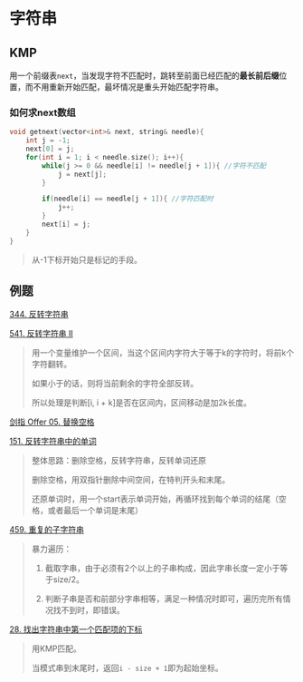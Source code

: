 字符串
===

## KMP

用一个前缀表`next`，当发现字符不匹配时，跳转至前面已经匹配的**最长前后缀**位置，而不用重新开始匹配，最坏情况是重头开始匹配字符串。

### 如何求next数组

```cpp
void getnext(vector<int>& next, string& needle){
    int j = -1;
    next[0] = j;
    for(int i = 1; i < needle.size(); i++){
        while(j >= 0 && needle[i] != needle[j + 1]){ //字符不匹配
            j = next[j];
        }

        if(needle[i] == needle[j + 1]){ //字符匹配时
            j++;
        }
        next[i] = j;
    }
}
```

> 从-1下标开始只是标记的手段。

## 例题

[344. 反转字符串](https://leetcode.cn/problems/reverse-string/)

[541. 反转字符串 II](https://leetcode.cn/problems/reverse-string-ii/)

> 用一个变量维护一个区间，当这个区间内字符大于等于k的字符时，将前k个字符翻转。
>
> 如果小于的话，则将当前剩余的字符全部反转。
>
> 所以处理是判断[i, i + k]是否在区间内，区间移动是加2k长度。

[剑指 Offer 05. 替换空格](https://leetcode.cn/problems/ti-huan-kong-ge-lcof/)

[151. 反转字符串中的单词](https://leetcode.cn/problems/reverse-words-in-a-string/)

> 整体思路：删除空格，反转字符串，反转单词还原
>
> 删除空格，用双指针删除中间空间，在特判开头和末尾。
>
> 还原单词时，用一个start表示单词开始，再循环找到每个单词的结尾（空格，或者最后一个单词是末尾）

[459. 重复的子字符串](https://leetcode.cn/problems/repeated-substring-pattern/)

> 暴力遍历：
>
> 1. 截取字串，由于必须有2个以上的子串构成，因此字串长度一定小于等于size/2。
>
> 2. 判断子串是否和前部分字串相等，满足一种情况时即可，遍历完所有情况找不到时，即错误。

[28. 找出字符串中第一个匹配项的下标](https://leetcode.cn/problems/find-the-index-of-the-first-occurrence-in-a-string/)

> 用KMP匹配。
>
> 当模式串到末尾时，返回`i - size + 1`即为起始坐标。
